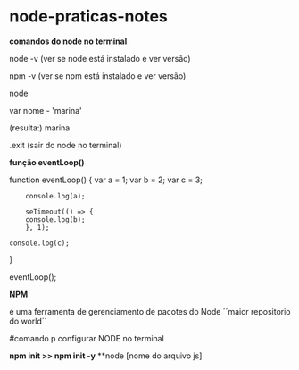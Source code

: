 # node-praticas-notes

**comandos do node no terminal**

node -v (ver se node está instalado e ver versão)

npm -v (ver se npm está instalado e ver versão)

node

var nome - 'marina'

(resulta:) marina

.exit (sair do node no terminal)


**função eventLoop()**

function eventLoop() {
        var a = 1;
        var b = 2;
        var c = 3;
      
        console.log(a);
      
        seTimeout(() => {
        console.log(b);
        }, 1);
      
    console.log(c);
}
      
eventLoop(); 


**NPM** 

é uma ferramenta de gerenciamento de pacotes do Node
´´maior repositorio do world´´


#comando p configurar NODE no terminal

**npm init >> npm init -y**
**node [nome do arquivo js]


      
